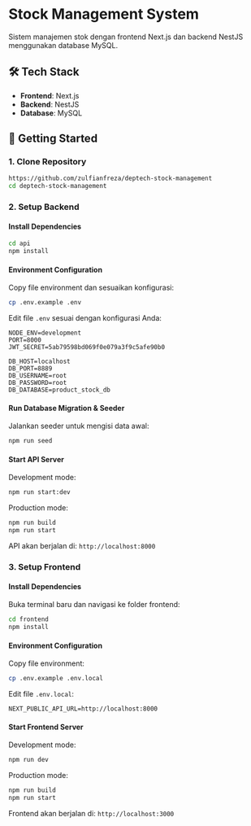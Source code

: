 # Stock Management System

Sistem manajemen stok dengan frontend Next.js dan backend NestJS menggunakan database MySQL.

## 🛠️ Tech Stack

- **Frontend**: Next.js
- **Backend**: NestJS
- **Database**: MySQL

## 🚀 Getting Started

### 1. Clone Repository

```bash
https://github.com/zulfianfreza/deptech-stock-management
cd deptech-stock-management
```

### 2. Setup Backend

#### Install Dependencies

```bash
cd api
npm install
```

#### Environment Configuration

Copy file environment dan sesuaikan konfigurasi:

```bash
cp .env.example .env
```

Edit file `.env` sesuai dengan konfigurasi Anda:

```env
NODE_ENV=development
PORT=8000
JWT_SECRET=5ab79598bd069f0e079a3f9c5afe90b0

DB_HOST=localhost
DB_PORT=8889
DB_USERNAME=root
DB_PASSWORD=root
DB_DATABASE=product_stock_db
```

#### Run Database Migration & Seeder

Jalankan seeder untuk mengisi data awal:

```bash
npm run seed
```

#### Start API Server

Development mode:

```bash
npm run start:dev
```

Production mode:

```bash
npm run build
npm run start
```

API akan berjalan di: `http://localhost:8000`

### 3. Setup Frontend

#### Install Dependencies

Buka terminal baru dan navigasi ke folder frontend:

```bash
cd frontend
npm install
```

#### Environment Configuration

Copy file environment:

```bash
cp .env.example .env.local
```

Edit file `.env.local`:

```env
NEXT_PUBLIC_API_URL=http://localhost:8000
```

#### Start Frontend Server

Development mode:

```bash
npm run dev
```

Production mode:

```bash
npm run build
npm run start
```

Frontend akan berjalan di: `http://localhost:3000`
